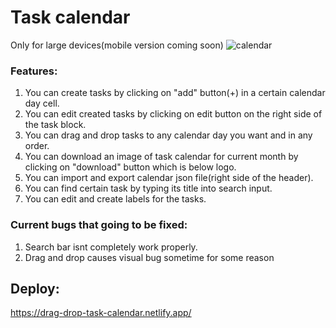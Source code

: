 # Task calendar
Only for large devices(mobile version coming soon)
![calendar](https://github.com/Dezolutions/drag-and-drop-task-calendar/assets/58999293/b9ae2d6d-f0a2-495e-b2ac-833e2227ff2b)

### Features:

1. You can create tasks by clicking on "add" button(+) in a certain calendar day cell.
2. You can edit created tasks by clicking on edit button on the right side of the task block.
3. You can drag and drop tasks to any calendar day you want and in any order.
4. You can download an image of task calendar for current month by clicking on "download" button which is below logo.
5. You can import and export calendar json file(right side of the header).
6. You can find certain task by typing its title into search input.
7. You can edit and create labels for the tasks.

### Current bugs that going to be fixed:

1. Search bar isnt completely work properly.
2. Drag and drop causes visual bug sometime for some reason 

## Deploy:
https://drag-drop-task-calendar.netlify.app/
